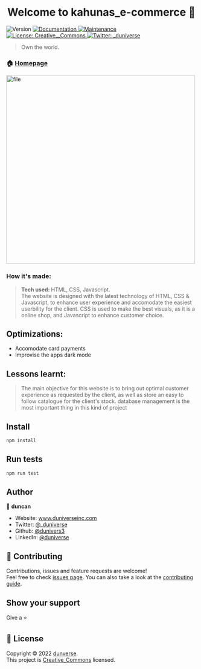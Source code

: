 <h1 align="center">Welcome to kahunas_e-commerce 👋</h1>
<p>
  <img alt="Version" src="https://img.shields.io/badge/version-0.0.1-blue.svg?cacheSeconds=2592000" />
  <a href="https://github.com/dunivers3/kahuna-eCommerce#readme" target="_blank">
    <img alt="Documentation" src="https://img.shields.io/badge/documentation-yes-brightgreen.svg" />
  </a>
  <a href="https://github.com/dunivers3/kahuna-eCommerce/graphs/commit-activity" target="_blank">
    <img alt="Maintenance" src="https://img.shields.io/badge/Maintained%3F-yes-green.svg" />
  </a>
  <a href="https://github.com/dunivers3/kahuna-eCommerce/blob/master/LICENSE" target="_blank">
    <img alt="License: Creative__Commons" src="https://img.shields.io/github/license/dunivers3/kahunas_e-commerce" />
  </a>
  <a href="https://twitter.com/_duniverse" target="_blank">
    <img alt="Twitter: _duniverse" src="https://img.shields.io/twitter/follow/_duniverse.svg?style=social" />
  </a>
</p>

> Own the world.

### 🏠 [Homepage](https://github.com/dunivers3/kahuna-eCommerce#readme)

<img src="https://images.unsplash.com/photo-1472851294608-062f824d29cc?ixlib=rb-1.2.1&ixid=MnwxMjA3fDB8MHxwaG90by1wYWdlfHx8fGVufDB8fHx8&auto=format&fit=crop&w=1170&q=80" style="width: auto; height: 500px" alt ="file">

### How it's made:

> <strong>Tech used: </strong> HTML, CSS, Javascript. </br>
> The website is designed with the latest technology of HTML, CSS & Javascript, to enhance user experience and accomodate the easiest userbility for the client. CSS is used to make the best visuals, as it is a online shop, and Javascript to enhance customer choice.

## Optimizations:

-   Accomodate card payments
-   Improvise the apps dark mode

## Lessons learnt:

> The main objective for this website is to bring out optimal customer experience as requested by the client, as well as store an easy to follow catalogue for the client's stock.
> database management is the most important thing in this kind of project

## Install

```sh
npm install
```

## Run tests

```sh
npm run test
```

## Author

👤 **duncan**

-   Website: www.duniverseinc.com
-   Twitter: [@\_duniverse](https://twitter.com/_duniverse)
-   Github: [@dunivers3](https://github.com/dunivers3)
-   LinkedIn: [@duniverse](https://linkedin.com/in/duniverse)

## 🤝 Contributing

Contributions, issues and feature requests are welcome!<br />Feel free to check [issues page](https://github.com/dunivers3/kahuna-eCommerce/issues). You can also take a look at the [contributing guide](https://github.com/dunivers3/kahuna-eCommerce/blob/master/CONTRIBUTING.md).

## Show your support

Give a ⭐️

## 📝 License

Copyright © 2022 [dunverse](https://github.com/dunivers3).<br />
This project is [Creative_Commons](https://github.com/dunivers3/kahuna-eCommerce/blob/master/LICENSE) licensed.
